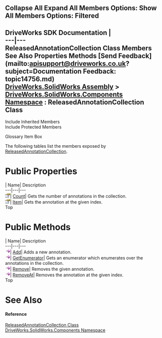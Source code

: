        

 Collapse All Expand All  Members Options: Show All  Members Options: Filtered   
---  
DriveWorks SDK Documentation  |   
---|---  
ReleasedAnnotationCollection Class Members   
See Also Properties Methods [Send Feedback](mailto:apisupport@driveworks.co.uk?subject=Documentation Feedback: topic14756.md)  
[DriveWorks.SolidWorks Assembly](topic13342.md) > [DriveWorks.SolidWorks.Components Namespace](topic13925.md) : ReleasedAnnotationCollection Class  
---  
  
Include Inherited Members    
Include Protected Members  


Glossary Item Box

The following tables list the members exposed by [ReleasedAnnotationCollection](topic14756.md).

# Public Properties

| Name| Description  
---|---|---  
![Public Property](dotnetimages/publicProperty.gif)| [Count](topic14766.md)| Gets the number of annotations in the collection.   
![Public Property](dotnetimages/publicProperty.gif)| [Item](topic14767.md)| Gets the annotation at the given index.   
Top

# Public Methods

| Name| Description  
---|---|---  
![Public Method](dotnetimages/publicMethod.gif)| [Add](topic14762.md)| Adds a new annotation.   
![Public Method](dotnetimages/publicMethod.gif)| [GetEnumerator](topic14763.md)| Gets an enumerator which enumerates over the annotations in the collection.   
![Public Method](dotnetimages/publicMethod.gif)| [Remove](topic14764.md)| Removes the given annotation.   
![Public Method](dotnetimages/publicMethod.gif)| [RemoveAt](topic14765.md)| Removes the annotation at the given index.   
Top

# See Also

#### Reference

[ReleasedAnnotationCollection Class](topic14756.md)   
[DriveWorks.SolidWorks.Components Namespace](topic13925.md)


